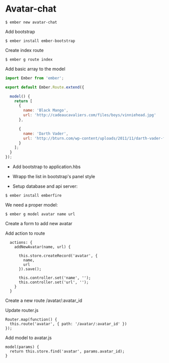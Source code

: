# Avatar-chat

```
$ ember new avatar-chat
```

Add bootstrap 

```
$ ember install ember-bootstrap
```

Create index route

```
$ ember g route index
```

Add basic array to the model

```javascript
import Ember from 'ember';

export default Ember.Route.extend({

  model() {
    return [
      {
        name: 'Black Mango',
        url: 'http://cadeaucavaliers.com/files/boys/vinniehead.jpg'
      },

      {
        name: 'Darth Vader',
        url: 'http://bturn.com/wp-content/uploads/2011/11/darth-vader-face.jpeg'
      }
    ];
  }
});
```

* Add bootstrap to application.hbs
* Wrapp the list in bootstrap's panel style

* Setup database and api server:

```
$ ember install emberfire
```

We need a proper model:

```
$ ember g model avatar name url
```

Create a form to add new avatar

Add action to route

```
  actions: {
    addNewAvatar(name, url) {

      this.store.createRecord('avatar', {
        name,
        url
      }).save();

      this.controller.set('name', '');
      this.controller.set('url', '');
    }
  }
```

Create a new route /avatar/:avatar_id

Update router.js

```
Router.map(function() {
  this.route('avatar', { path: '/avatar/:avatar_id' })  
});
```

Add model to avatar.js

```
model(params) {
  return this.store.find('avatar', params.avatar_id);
}
```

